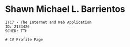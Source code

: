# Shawn Michael L. Barrientos
    ITC7 - The Internet and Web Application
    ID: 2133426
    SCHED: TTH
    
    # CV Profile Page   